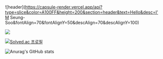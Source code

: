 ![header](https://capsule-render.vercel.app/api?type=slice&color=A100FF&height=200&section=header&text=Hello&desc=I'M Seung-Soo&fontAlign=70&fontAlignY=50&descAlign=70&descAlignY=100)



   
   
   <img src="https://img.shields.io/badge/메일-EA4335?style=flat&logo=gmail&logoColor=white"/>

[![Solved.ac
프로필](http://mazassumnida.wtf/api/v2/generate_badge?boj={handle})](https://solved.ac/{handle})


![Anurag's GitHub stats](https://github-readme-stats.vercel.app/api?username=costudying&show_icons=true&theme=dark)

